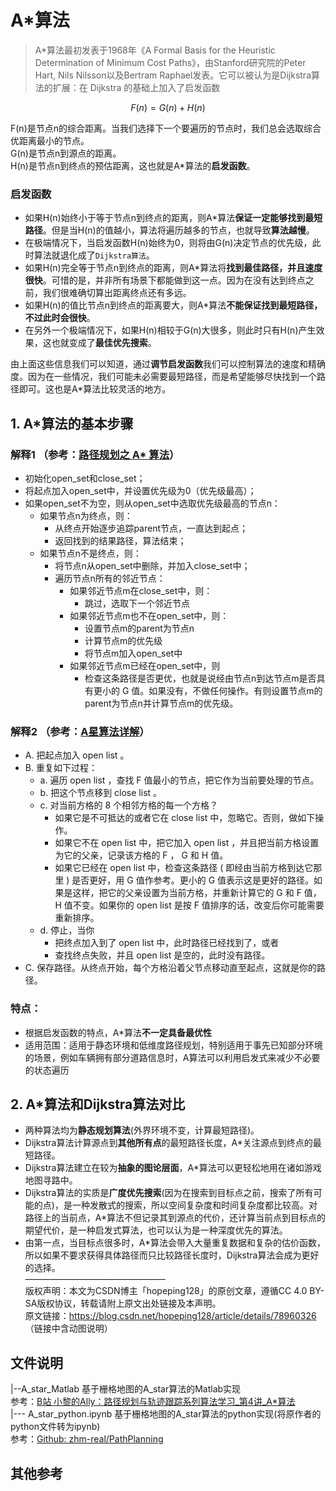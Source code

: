 # A*算法

> A*算法最初发表于1968年《A Formal Basis for the Heuristic Determination of Minimum Cost Paths》，由Stanford研究院的Peter Hart, Nils Nilsson以及Bertram Raphael发表。它可以被认为是Dijkstra算法的扩展：在 Dijkstra 的基础上加入了启发函数  

$$F(n) = G(n) +H(n)$$  

F(n)是节点n的综合距离。当我们选择下一个要遍历的节点时，我们总会选取综合优距离最小的节点。  
G(n)是节点n到源点的距离。  
H(n)是节点n到终点的预估距离，这也就是A*算法的**启发函数**。  

### 启发函数
  - 如果H(n)始终小于等于节点n到终点的距离，则A*算法**保证一定能够找到最短路径**。但是当H(n)的值越小，算法将遍历越多的节点，也就导致**算法越慢**。  
  - 在极端情况下，当启发函数H(n)始终为0，则将由G(n)决定节点的优先级，此时算法就退化成了`Dijkstra算法`。  
  - 如果H(n)完全等于节点n到终点的距离，则A*算法将**找到最佳路径，并且速度很快**。可惜的是，并非所有场景下都能做到这一点。因为在没有达到终点之前，我们很难确切算出距离终点还有多远。  
  - 如果H(n)的值比节点n到终点的距离要大，则A*算法**不能保证找到最短路径，不过此时会很快**。  
  - 在另外一个极端情况下，如果H(n)相较于G(n)大很多，则此时只有H(n)产生效果，这也就变成了**最佳优先搜索**。  

由上面这些信息我们可以知道，通过**调节启发函数**我们可以控制算法的速度和精确度。因为在一些情况，我们可能未必需要最短路径，而是希望能够尽快找到一个路径即可。这也是A*算法比较灵活的地方。

## 1. A*算法的基本步骤

### 解释1 （参考：[路径规划之 A* 算法](https://paul.pub/a-star-algorithm/)）

* 初始化open_set和close_set；
* 将起点加入open_set中，并设置优先级为0（优先级最高）；
* 如果open_set不为空，则从open_set中选取优先级最高的节点n：
    * 如果节点n为终点，则：
        * 从终点开始逐步追踪parent节点，一直达到起点；
        * 返回找到的结果路径，算法结束；
    * 如果节点n不是终点，则：
        * 将节点n从open_set中删除，并加入close_set中；
        * 遍历节点n所有的邻近节点：
            * 如果邻近节点m在close_set中，则：
                * 跳过，选取下一个邻近节点
            * 如果邻近节点m也不在open_set中，则：
                * 设置节点m的parent为节点n
                * 计算节点m的优先级
                * 将节点m加入open_set中
            * 如果邻近节点m已经在open_set中，则
                * 检查这条路径是否更优，也就是说经由节点n到达节点m是否具有更小的 G 值。如果没有，不做任何操作。有则设置节点m的parent为节点n并计算节点m的优先级。

### 解释2 （参考：[A星算法详解](https://blog.csdn.net/hitwhylz/article/details/23089415)）
* A. 把起点加入 open list 。
* B. 重复如下过程：
    * a. 遍历 open list ，查找 F 值最小的节点，把它作为当前要处理的节点。
    * b. 把这个节点移到 close list 。
    * c. 对当前方格的 8 个相邻方格的每一个方格？
       * 如果它是不可抵达的或者它在 close list 中，忽略它。否则，做如下操作。
       * 如果它不在 open list 中，把它加入 open list ，并且把当前方格设置为它的父亲，记录该方格的 F ， G 和 H 值。
       * 如果它已经在 open list 中，检查这条路径 ( 即经由当前方格到达它那里 ) 是否更好，用 G 值作参考。更小的 G 值表示这是更好的路径。如果是这样，把它的父亲设置为当前方格，并重新计算它的 G 和 F 值， H 值不变。如果你的 open list 是按 F 值排序的话，改变后你可能需要重新排序。
    * d. 停止，当你
       * 把终点加入到了 open list 中，此时路径已经找到了，或者
       * 查找终点失败，并且 open list 是空的，此时没有路径。
* C. 保存路径。从终点开始，每个方格沿着父节点移动直至起点，这就是你的路径。

### 特点：  
- 根据启发函数的特点，A*算法**不一定具备最优性**
- 适用范围：适用于静态环境和低维度路径规划，特别适用于事先已知部分环境的场景，例如车辆拥有部分道路信息时，A算法可以利用启发式来减少不必要的状态遍历

## 2. A*算法和Dijkstra算法对比 

- 两种算法均为**静态规划算法**(外界环境不变，计算最短路径)。
- Dijkstra算法计算源点到**其他所有点**的最短路径长度，A*关注源点到终点的最短路径。
- Dijkstra算法建立在较为**抽象的图论层面**，A*算法可以更轻松地用在诸如游戏地图寻路中。
- Dijkstra算法的实质是**广度优先搜索**(因为在搜索到目标点之前，搜索了所有可能的点)，是一种发散式的搜索，所以空间复杂度和时间复杂度都比较高。对路径上的当前点，A*算法不但记录其到源点的代价，还计算当前点到目标点的期望代价，是一种启发式算法，也可以认为是一种深度优先的算法。
- 由第一点，当目标点很多时，A*算法会带入大量重复数据和复杂的估价函数，所以如果不要求获得具体路径而只比较路径长度时，Dijkstra算法会成为更好的选择。  
————————————————  
版权声明：本文为CSDN博主「hopeping128」的原创文章，遵循CC 4.0 BY-SA版权协议，转载请附上原文出处链接及本声明。  
原文链接：https://blog.csdn.net/hopeping128/article/details/78960326 （链接中含动图说明）

## 文件说明
|--A_star_Matlab 基于栅格地图的A_star算法的Matlab实现  
参考：[B站 小黎的Ally：路径规划与轨迹跟踪系列算法学习_第4讲_A*算法](https://www.bilibili.com/video/BV1Jt4y1z7Ry?spm_id_from=333.788.recommend_more_video.2&vd_source=be5bd51fafff7d21180e251563899e5e%3E)  
|--- A_star_python.ipynb 基于栅格地图的A_star算法的python实现(将原作者的python文件转为ipynb)  
参考：[Github: zhm-real/PathPlanning](https://github.com/zhm-real/PathPlanning)  
## 其他参考